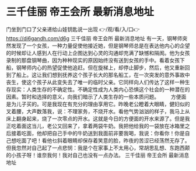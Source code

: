 # 三千佳丽 帝王会所 最新消息地址
门坐到门口了父亲递给山娃钥匙说一出现
👉/观/看/入/口👉https://di6gandh.com/d6g
三千佳丽 帝王会所 最新消息地址    有一天，钢琴师突然发现了一个女孩，一种力量促使他接近她，但是钢琴师总是在表达他内心的企望的时候却让人感到人在行动上企图达到心灵的沟通却充满了缺憾和隔阂。他为女孩录制的那盘钢琴曲，因为种种现实的原因始终没有送到女孩的手中。看着女孩下船，钢琴师内心的热望促使他追赶。但在旋梯上，却停止脚步，然后，他又重新回到了船上。这让我们想到抚养这个孩子长大的那名船工，在一次突发的意外事故中丧生，使这个孩子从此变失去了唯一的临时父亲。它同样向人们传达了这样一种生存现实：人类生存的不确定性。不确定性成为人类内心恐惧这个社会的一种潜在的因素。暂时和选择的意义，向我们暗示了人类生存的一些本质问题。 　　方便面是为儿子买的。可是我现在有充分的理由享用它。昨晚老公瞪着大眼睛，健妇似的叉着腰，大声数落我，说：不理家务，不烧开水。看他气势汹汹的样子，我马上从床上翻身起来，烧了一次零点的开水。这就是今日的方便面的开水来源了。但是我正吃着面这当儿，老公又回来了，拿着两袋牛奶。我把他给我的一袋放在冰箱里之后接着吃面，他却把自己手中的牛奶送到我面前非要我喝，我说：你看你！你是自己想吃面了吧！看他乜斜着眼睛却保存着笑意的脸，昨夜的苦涩已经荡然无存了。但我忽然对自己起了一点悲悯：我是个在家事上不太用心，常胡思乱想、东跑西颠的小孩子呀！谁奈我何！我对自己也没有一点办法。 
三千佳丽 帝王会所 最新消息地址
